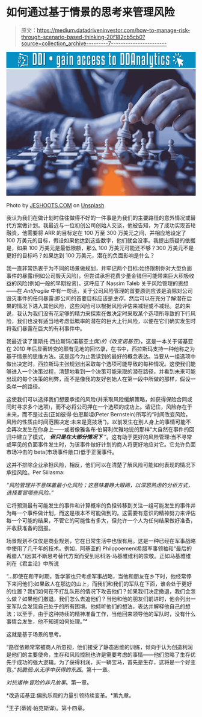 # 如何通过基于情景的思考来管理风险

> 原文：<https://medium.datadriveninvestor.com/how-to-manage-risk-through-scenario-based-thinking-20f182cb5cb0?source=collection_archive---------7----------------------->

[![](img/fb02b0d6014d4f9c6a51e24547e6a98d.png)](http://www.track.datadriveninvestor.com/1126B)![](img/f77322e8c8f79ad18faa358ecf2a22f4.png)

Photo by [JESHOOTS.COM](https://unsplash.com/@jeshoots?utm_source=medium&utm_medium=referral) on [Unsplash](https://unsplash.com?utm_source=medium&utm_medium=referral)

我认为我们在做计划时往往做得不好的一件事是为我们的主要路径的意外情况或替代方案做计划。我最近与一位初创公司创始人交谈，他被告知，为了成功实现首轮融资，他需要将 ARR 的目标定在 100 万至 300 万美元之间，并相应地设定了 100 万美元的目标，假设如果他达到这些数字，他们就会没事。我提出质疑的依据是，如果 100 万美元是最低限额，那么 100 万美元可能还不够？300 万美元不是更好的目标吗？如果达到 100 万美元，潜在的负面影响是什么？

我一直非常热衷于为不同的场景做规划，并牢记两个目标:始终限制你对大型负面事件的暴露(例如公司毁灭风险)，但尝试承担花费少量金钱但可能带来巨大积极收益的风险(例如一般的早期投资)。这呼应了 Nassim Taleb 关于风险管理的思想——在 *Antifragile* 中有一句话，关于公司风险管理的首要原则应该是消除对公司毁灭事件的任何暴露:即公司的首要目标应该是*生存*，然后可以在充分了解潜在后果的情况下进入其他风险，这些风险可以根据风险评估来减轻或不减轻。总的来说，我认为我们没有花足够的精力来探索在做决定时采取某个选项所导致的下行风险，我们也没有适当地考虑低概率的潜在的巨大上行风险，以便在它们确实发生时将我们暴露在巨大的有利事件中。

我最近读了里斯托·西拉斯玛(诺基亚主席)*的《改变诺基亚*》，这是一本关于诺基亚在 2010 年后显著转变的颇有见地的回忆录，在书中，西拉斯玛支持一种他称之为基于情景的思维方法。这是迄今为止我读到的最好的概念表达。当要从一组选项中做出决定时，西拉斯玛主张规划出采取每个选项可能导致的每种情况。这使我们能够进入一个决策过程，清楚地看到一个决策可能采取的潜在路径，并看到未来可能出现的每个决策的利弊，而不是像我的友好创始人在第一段中所做的那样，假设一条单一的路径。

这使我们可以选择我们想要承担的风险(并采取风险缓解策略，如获得保险合同或同时寻求多个选项)，而不必将公司押在一个选项的成功上。请记住，风险存在于未来，而不是过去(正如彼得·伯恩斯坦(Peter Bernstein)所写的“时间改变风险，风险的性质由时间范围决定:未来是竞技场”)。以前发生在别人身上的事情可能不会再次发生在你身上——或者像雅各布·伯努利优雅地说的那样“大自然在事件的回归中建立了模式， ***但只是在大部分情况下*** ”。这有助于更好的风险管理:当不寻常或罕见的负面事件发生时，为该事件做好计划的商人将更好地应对它。它允许负面市场冲击的 beta(市场事件敞口)低于正面事件。

这并不排除企业承担风险，相反，他们可以在清楚了解风险可能如何表现的情况下承担风险。Per Siilasma:

*“风险管理并不意味着最小化风险；这意味着睁大眼睛，以深思熟虑的分析方式，选择要冒哪些风险。”*

它将预测最有可能发生的事件和计算概率的负担转移到关注一组可能发生的事件并为每一个事件做计划，而这是根本不可能做到的。这需要有意识的精神努力来评估每一个可能的结果，不管它的可能性有多大，但允许一个人为任何结果做好准备，并收获准备的回报。

场景规划不仅仅是商业规划，它在日常生活中也很有用。这是一种已经在军事战略中使用了几千年的技术。例如，阿基亚的 Philopoemen(希腊军事领袖和“最后的希腊人”)因其不断思考替代方案而受到尼科洛·马基雅维利的崇敬。正如马基雅维利在《君主论》中所说

“…即使在和平时期，哲学家也只考虑军事战略，当他和朋友在乡下时，他经常停下来问他们:如果敌人在那边的山上，而我们和我们的军队在下面，谁会处于更好的位置？我们如何在不打乱队形的情况下攻击他们？如果我们决定撤退，我们会怎么做？如果他们撤退，我们怎么去追他们？当他和他的朋友们前进时，他会列出一支军队会发现自己处于的所有困境。他倾听他们的想法，表达并解释他自己的想法；以至于，由于这种持续的精神准备工作，当他回来领导他的军队时，没有什么事情会发生，他不知道如何处理。”⁴

这就是基于场景的思考。

“路径依赖常常被商人所忽视，他们接受了静态思维的训练，倾向于认为创造利润是他们的主要使命，生存和风险控制也许是需要考虑的事情——他们忽略了生存优先于成功的强大逻辑。为了获得利润，买一辆宝马，首先是生存，这将是一个好主意。”*抗脆弱:从无序中获得的东西*。第十一章。

*对抗诸神:冒险的非凡故事*。第一章。

*改造诺基亚:偏执乐观的力量引领持续变革。*第九章。

⁴王子(蒂姆·帕克斯译)。第十四章。